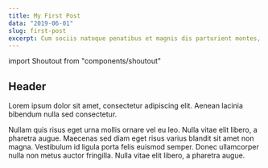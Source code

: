 ```yaml
---
title: My First Post
data: "2019-06-01"
slug: first-post
excerpt: Cum sociis natoque penatibus et magnis dis parturient montes, nascetur ridiculus mus.
---
```


import Shoutout from "components/shoutout"

## Header

<Shoutout>
  Lorem ipsum dolor sit amet, consectetur adipiscing elit. Aenean lacinia
  bibendum nulla sed consectetur.
</Shoutout>

Nullam quis risus eget urna mollis ornare vel eu leo. Nulla vitae elit libero, a pharetra augue. Maecenas sed diam eget risus varius blandit sit amet non magna. Vestibulum id ligula porta felis euismod semper. Donec ullamcorper nulla non metus auctor fringilla. Nulla vitae elit libero, a pharetra augue.
